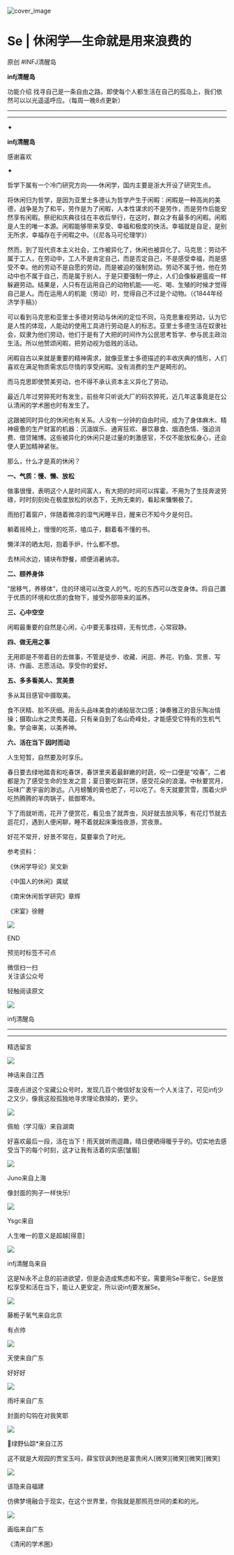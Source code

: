 ![cover_image](http://mmbiz.qpic.cn/mmbiz_jpg/DZCdtia4bJxrsSu4w3suUuIHn0AMVz6nLzngGu1vQAGbGpial2icMy0vETEb3KLeg1SYnT3L1jPNceYCPrQyl8MqQ/0?wx_fmt=jpeg)

#  Se | 休闲学—生命就是用来浪费的

原创  #INFJ清醒岛  

**infj清醒岛**



功能介绍  找寻自己是一条自由之路。即使每个人都生活在自己的孤岛上，我们依然可以以光遥遥呼应。（每周一晚8点更新）

__ __

__ _ _

✦

  

**infj清醒岛**

感谢喜欢

✦

哲学下属有一个冷门研究方向——休闲学，国内主要是浙大开设了研究生点。  

将休闲归为哲学，是因为亚里士多德认为哲学产生于闲暇：闲暇是一种高尚的美德，战争是为了和平，劳作是为了闲暇，人本性谋求的不是劳作，而是劳作后能安然享有闲暇。祭祀和庆典往往在丰收后举行，在这时，群众才有最多的闲暇。闲暇是人生的唯一本源。闲暇能够带来享受、幸福和极度的快活。幸福就是自足，是别无所求，幸福存在于闲暇之中。（《尼各马可伦理学》）

然而，到了现代资本主义社会，工作被异化了，休闲也被异化了。马克思：劳动不属于工人，在劳动中，工人不是肯定自己，而是否定自己，不是感受幸福，而是感受不幸。他的劳动不是自愿的劳动，而是被迫的强制劳动。劳动不属于他，他在劳动中也不属于自己，而是属于别人。于是只要强制一停止，人们会像躲避瘟疫一样躲避劳动。结果是，人只有在运用自己的动物机能——吃、喝、生殖的时候才觉得自己是人。而在运用人的机能（劳动）时，觉得自己不过是个动物。（《1844年经济学手稿》）

可以看到马克思和亚里士多德对劳动与休闲的定位不同，马克思重视劳动，认为它是人性的体现，人能动的使用工具进行劳动是人的标志。亚里士多德生活在奴隶社会，奴隶为他们劳动，他们于是有了大把的时间作为公民思考哲学、参与民主政治生活。所以他赞颂闲暇，把劳动视为低贱的活动。

闲暇自古以来就是重要的精神需求，就像亚里士多德描述的丰收庆典的情形，人们喜欢在满足物质需求后尽情的享受闲暇。没有消费的生产是畸形的。

而马克思即使赞美劳动，也不得不承认资本主义异化了劳动。

最近几年过劳猝死时有发生，前些年只听说大厂的码农猝死，近几年这事竟是在公认清闲的学术圈也时有发生了。

这跟被同时异化的休闲也有关系。人没有一分钟的自由时间，成为了身体麻木、精神疲惫的生产财富的机器：沉湎娱乐、通宵狂欢、暴饮暴食、烟酒色情、强迫消费、借贷赌博。这些被异化的休闲只是过量的刺激感官，不仅不能放松身心，还会使人更加精神紧张。

那么，什么才是真的休闲？

**一、气质：慢、懒、放松**

做事很慢，表明这个人是时间富人，有大把的时间可以挥霍。不用为了生技奔波劳碌，时时刻刻处在极度放松的状态下，无拘无束的，看起来慵懒极了。

雨拍打着窗户，伴随着微凉的湿气闲睡半日，醒来已不知今夕是何日。

躺着摇椅上，慢慢的吃茶，嗑瓜子，翻着看不懂的书。

懒洋洋的晒太阳，抱着手炉，什么都不想。

去林间水边，铺块布野餐，顺便消暑纳凉。

**二、颐养身体**

“居移气，养移体”，住的环境可以改变人的气，吃的东西可以改变身体。将自己置于优质的环境和优质的食物下，接受外部带来的滋养。

  

**三、心中空空**

闲暇最重要的自然是心闲，心中要无事挂碍，无有忧虑，心常寂静。

  

**四、做无用之事**

无用即是不带着目的去做事，不管是徒步、收藏、闲逛、养花、钓鱼、赏景、写诗、作画、志愿活动。享受你的爱好。

  

**五、多多看美人、赏美景**

多从耳目感官中摄取美。

食不厌精、脍不厌细。用舌头品味美食的诸般层次口感；弹奏雅正的音乐陶冶情操；摄取山水之灵秀美蕴，只有亲自到了名山奇峰处，才能感受它特有的生机气象。学会审美，以美养神。

  

**六、活在当下 因时而动**

人生短暂，自然要及时享乐。

春日要去绿地踏青和吃春饼，春饼里夹着最鲜嫩的时蔬，咬一口便是“咬春”，二者都是为了感受生命的生发之意；夏日要吃鲜花饼，感受花朵的浪漫。中秋要赏月，玩味广袤宇宙的渺远。八月螃蟹的膏也肥了，可以吃了。冬天就要赏雪，围着火炉吃热腾腾的羊肉锅子，抵御寒冷。

下了雨就听雨，花开了便赏花，看见虫了就弄虫，风好就去放风筝，有花灯节就去逛花灯，遇到人便闲聊，睡不着就起床秉烛夜游，赏夜景。

好花不常开，好景不常在，莫要辜负了时光。

参考资料：

《休闲学导论》吴文新

《中国人的休闲》龚斌

《南宋休闲哲学研究》章辉

《宋宴》徐鲤

  

![](https://mmbiz.qpic.cn/mmbiz_gif/7FiadXCUBpqt43ySAFleQonQAWQDMwvCPOiaiaFlUYSG8ibicVqc4d5rBa4niaAWr9DmauJ43FCich2gaNDU6PiaKZQf6w/640?wx_fmt=gif)

END  

预览时标签不可点

微信扫一扫  
关注该公众号



轻触阅读原文

![](http://mmbiz.qpic.cn/mmbiz_png/DZCdtia4bJxpcRrqEcIicNn7icChObS1Eqm6u2hlN1LGAHvlMHZg6O2a3A47KdeC6IqvVTuryNZQpDFQ1LX3JvT9w/0?wx_fmt=png)

infj清醒岛







****



****





精选留言

![](http://mmsns.qpic.cn/mmsns/iaxNB5XaibCeLTYWIUGCYm7cS1kFxTx4ibUSEBZJ6VnOdXPDItJ9PaGRg/0)

神话来自江西

深夜点进这个宝藏公众号时，发现几百个微信好友没有一个人关注了，可见infj少之又少，像我这般孤独地寻求理论救赎的，更少。

![](http://mmsns.qpic.cn/mmsns/iaxNB5XaibCeLTYWIUGCYm7cS1kFxTx4ibUSEBZJ6VnOdXPDItJ9PaGRg/0)

佩帕（学习版）来自湖南

好喜欢最后一段，活在当下！雨天就听雨逗趣，晴日便晒得暖乎乎的。切实地去感受当下的每个时刻，这才让我有活着的实感[皱眉]

![](http://mmsns.qpic.cn/mmsns/iaxNB5XaibCeLTYWIUGCYm7cS1kFxTx4ibUSEBZJ6VnOdXPDItJ9PaGRg/0)

Juno来自上海

像封面的狗子一样快乐!

![](http://mmsns.qpic.cn/mmsns/iaxNB5XaibCeLTYWIUGCYm7cS1kFxTx4ibUSEBZJ6VnOdXPDItJ9PaGRg/0)

Ysgc来自

人生唯一的意义是超越[得意]

![](http://wx.qlogo.cn/mmhead/Q3auHgzwzM4icoibBPppWkMrbLG1lB8KhWHaiaiabBib87BTTdVQC8Cyacg/64)

infj清醒岛来自

这是Ni永不止息的前进欲望，但是会造成焦虑和不安。需要用Se平衡它，Se是放松享受和活在当下，能让人更安定，所以说infj要发展Se。

![](http://mmsns.qpic.cn/mmsns/iaxNB5XaibCeLTYWIUGCYm7cS1kFxTx4ibUSEBZJ6VnOdXPDItJ9PaGRg/0)

藤栀子氧气来自北京

有点帅

![](http://mmsns.qpic.cn/mmsns/iaxNB5XaibCeLTYWIUGCYm7cS1kFxTx4ibUSEBZJ6VnOdXPDItJ9PaGRg/0)

天使来自广东

好好好

![](http://mmsns.qpic.cn/mmsns/iaxNB5XaibCeLTYWIUGCYm7cS1kFxTx4ibUSEBZJ6VnOdXPDItJ9PaGRg/0)

雨吁来自广东

封面的勾钩在对我笑耶

![](http://mmsns.qpic.cn/mmsns/iaxNB5XaibCeLTYWIUGCYm7cS1kFxTx4ibUSEBZJ6VnOdXPDItJ9PaGRg/0)

🌻绿野仙踪*来自江苏

这不就是大观园的贾宝玉吗，薛宝钗讽刺他是富贵闲人[微笑][微笑][微笑][微笑]

![](http://mmsns.qpic.cn/mmsns/iaxNB5XaibCeLTYWIUGCYm7cS1kFxTx4ibUSEBZJ6VnOdXPDItJ9PaGRg/0)

该隐来自福建

仿佛梦境融合于现实，在这个世界里，你我就是那照亮世间的柔和的光。

![](http://mmsns.qpic.cn/mmsns/iaxNB5XaibCeLTYWIUGCYm7cS1kFxTx4ibUSEBZJ6VnOdXPDItJ9PaGRg/0)

画临来自广东

《清闲的学术圈》

